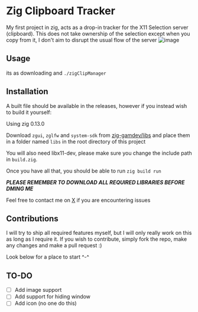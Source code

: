 # Zig Clipboard Tracker

My first project in zig, acts as a drop-in tracker for the X11 Selection server (clipboard).
This does not take ownership of the selection except when you copy from it, I don't aim to disrupt the usual flow
of the server
![image](https://github.com/Aryvyo/zigClipboard/assets/32790578/139621ed-3297-4986-87e6-bd17adfcff12)

## Usage

its as downloading and
```./zigClipManager```

## Installation

A built file should be available in the releases, however if you instead wish to build it yourself:

Using zig 0.13.0 

Download `zgui`, `zglfw` and `system-sdk` from [zig-gamdev/libs](https://github.com/zig-gamedev/zig-gamedev/tree/main/libs)
and place them in a folder named `libs` in the root directory of this project

You will also need libx11-dev, please make sure you change the include path in `build.zig`.

Once you have all that, you should be able to run 
```zig build run```


***PLEASE REMEMBER TO DOWNLOAD ALL REQUIRED LIBRARIES BEFORE DMING ME***

Feel free to contact me on [X](https://x.com/aryvyo) if you are encountering issues

## Contributions

I will try to ship all required features myself, but I will only really work on this as long as I require it.
If you wish to contribute, simply fork the repo, make any changes and make a pull request :)

Look below for a place to start ^-^

## TO-DO

- [ ] Add image support
- [ ] Add support for hiding window
- [ ] Add icon (no one do this)

